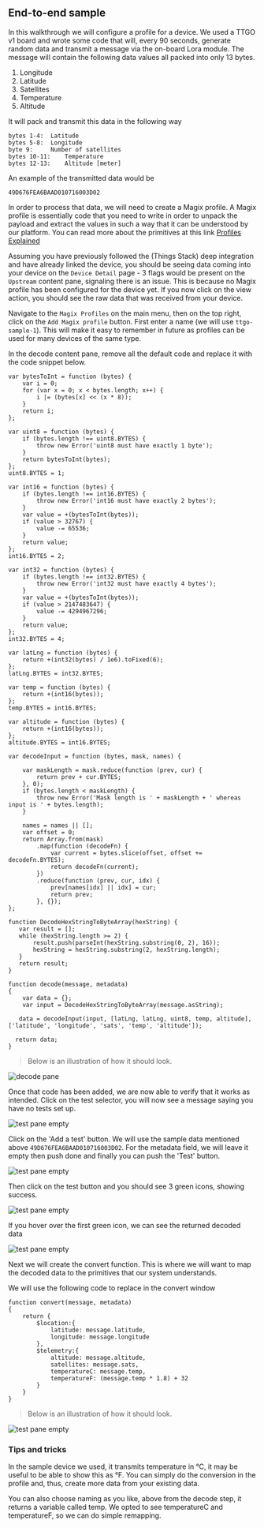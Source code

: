## End-to-end sample

In this walkthrough we will configure a profile for a device.
We used a TTGO v1 board and wrote some code that will, every 90 seconds, generate random data and transmit a message via the on-board Lora module.
The message will contain the following data values all packed into only 13 bytes.

1. Longitude
2. Latitude
3. Satellites
4. Temperature
5. Altitude

It will pack and transmit this data in the following way

```
bytes 1-4:	Latitude
bytes 5-8:  Longitude
byte 9:     Number of satellites
bytes 10-11:	Temperature
bytes 12-13:	Altitude [meter]
```

An example of the transmitted data would be 

```
49D676FEA6BAAD010716003D02
```

In order to process that data, we will need to create a Magix profile.
A Magix profile is essentially code that you need to write in order to unpack the payload and extract the values in such a way that it can be 
understood by our platform. You can read more about the primitives at this link [Profiles Explained](Magix-profiles/profiles-explained.md)

Assuming you have previously followed the (Things Stack) deep integration and have already linked the device, 
you should be seeing data coming into your device on the `Device Detail` page - 3 flags would be present on the `Upstream` content pane, 
signaling there is an issue. This is because no Magix profile has been configured for the device yet.
If you now click on the view action, you should see the raw data that was received from your device.

Navigate to the `Magix Profiles` on the main menu, then on the top right, click on the `Add Magix profile` button.
First enter a name (we will use `ttgo-sample-1`). This will make it easy to remember in future as profiles can be used for many devices of the same type.

In the decode content pane, remove all the default code and replace it with the code snippet below.

```
var bytesToInt = function (bytes) {
    var i = 0;
    for (var x = 0; x < bytes.length; x++) {
        i |= (bytes[x] << (x * 8));
    }
    return i;
};

var uint8 = function (bytes) {
    if (bytes.length !== uint8.BYTES) {
        throw new Error('uint8 must have exactly 1 byte');
    }
    return bytesToInt(bytes);
};
uint8.BYTES = 1;

var int16 = function (bytes) {
    if (bytes.length !== int16.BYTES) {
        throw new Error('int16 must have exactly 2 bytes');
    }
    var value = +(bytesToInt(bytes));
    if (value > 32767) {
        value -= 65536;
    }
    return value;
};
int16.BYTES = 2;

var int32 = function (bytes) {
    if (bytes.length !== int32.BYTES) {
        throw new Error('int32 must have exactly 4 bytes');
    }
    var value = +(bytesToInt(bytes));
    if (value > 2147483647) {
        value -= 4294967296;
    }
    return value;
};
int32.BYTES = 4;

var latLng = function (bytes) {
    return +(int32(bytes) / 1e6).toFixed(6);
};
latLng.BYTES = int32.BYTES;

var temp = function (bytes) {
    return +(int16(bytes));
};
temp.BYTES = int16.BYTES;

var altitude = function (bytes) {
    return +(int16(bytes));
};
altitude.BYTES = int16.BYTES;

var decodeInput = function (bytes, mask, names) {

    var maskLength = mask.reduce(function (prev, cur) {
        return prev + cur.BYTES;
    }, 0);
    if (bytes.length < maskLength) {
        throw new Error('Mask length is ' + maskLength + ' whereas input is ' + bytes.length);
    }

    names = names || [];
    var offset = 0;
    return Array.from(mask)
        .map(function (decodeFn) {
            var current = bytes.slice(offset, offset += decodeFn.BYTES);
            return decodeFn(current);
        })
        .reduce(function (prev, cur, idx) {
            prev[names[idx] || idx] = cur;
            return prev;
        }, {});
};

function DecodeHexStringToByteArray(hexString) {
   var result = [];
   while (hexString.length >= 2) { 
       result.push(parseInt(hexString.substring(0, 2), 16));
       hexString = hexString.substring(2, hexString.length);
   }
   return result;
}

function decode(message, metadata)
{
    var data = {};
    var input = DecodeHexStringToByteArray(message.asString);

   data = decodeInput(input, [latLng, latLng, uint8, temp, altitude], ['latitude', 'longitude', 'sats', 'temp', 'altitude']);

  return data;
}
```

> Below is an illustration of how it should look.

![decode pane](/images/ttgo-walkthrough-decode.jpg)

Once that code has been added, we are now able to verify that it works as intended.
Click on the test selector, you will now see a message saying you have no tests set up. 

![test pane empty](/images/ttgo-walkthrough-test-empty.jpg)

Click on the 'Add a test' button.
We will use the sample data mentioned above `49D676FEA6BAAD010716003D02`. For the metadata field, we will leave it empty then push done and finally you can push the 'Test' button.

![test pane empty](/images/ttgo-walkthrough-test.jpg)

Then click on the test button and you should see 3 green icons, showing success.

![test pane empty](/images/Magix-profile-end-to-end-test.jpg)

If you hover over the first green icon, we can see the returned decoded data

![test pane empty](/images/ttgo-walkthrough-decode-test-results.jpg)

Next we will create the convert function.
This is where we will want to map the decoded data to the primitives that our system understands.

We will use the following code to replace in the convert window

```
function convert(message, metadata)
{
    return {
        $location:{
            latitude: message.latitude,
            longitude: message.longitude
        },
        $telemetry:{
            altitude: message.altitude,
            satellites: message.sats,
            temperatureC: message.temp,
            temperatureF: (message.temp * 1.8) + 32
        }
    }
}
```

> Below is an illustration of how it should look.

![test pane empty](/images/ttgo-walkthrough-convert-pane.jpg)

### Tips and tricks 

In the sample device we used, it transmits temperature in °C, it may be useful to be able to show this as °F.
You can simply do the conversion in the profile and, thus, create more data from your existing data.

You can also choose naming as you like, above from the decode step, it returns a variable called temp.
We opted to see temperatureC and temperatureF, so we can do simple remapping.


